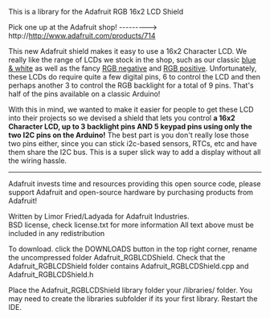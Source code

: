 This is a library for the Adafruit RGB 16x2 LCD Shield 

Pick one up at the Adafruit shop!
  ---------> http://http://www.adafruit.com/products/714

This new Adafruit shield makes it easy to use a 16x2 Character LCD. We really like the range of LCDs we stock in the shop, such as our classic <a href="http://www.adafruit.com/products/181">blue & white</a> as well as the fancy <a href="http://www.adafruit.com/products/399">RGB negative</a> and <a href="http://www.adafruit.com/products/398">RGB positive</a>. Unfortunately, these LCDs do require quite a few digital pins, 6 to control the LCD and then perhaps another 3 to control the RGB backlight for a total of 9 pins. That's half of the pins available on a classic Arduino! 

With this in mind, we wanted to make it easier for people to get these LCD into their projects so we devised a shield that lets you control <b>a 16x2 Character LCD, up to 3 backlight pins AND 5 keypad pins using only the two I2C pins on the Arduino!</b> The best part is you don't really lose those two pins either, since you can stick i2c-based sensors, RTCs, etc and have them share the I2C bus. This is a super slick way to add a display without all the wiring hassle.

<hr>

Adafruit invests time and resources providing this open source code, 
please support Adafruit and open-source hardware by purchasing 
products from Adafruit!

Written by Limor Fried/Ladyada  for Adafruit Industries.  
BSD license, check license.txt for more information
All text above must be included in any redistribution

To download. click the DOWNLOADS button in the top right corner, rename the uncompressed folder Adafruit_RGBLCDShield. Check that the Adafruit_RGBLCDShield folder contains Adafruit_RGBLCDShield.cpp and Adafruit_RGBLCDShield.h

Place the Adafruit_RGBLCDShield library folder your <arduinosketchfolder>/libraries/ folder. You may need to create the libraries subfolder if its your first library. Restart the IDE.